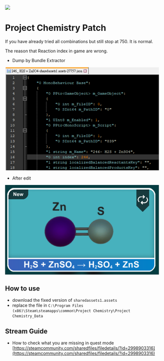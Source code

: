 <a target="_blank" href="https://www.buymeacoffee.com/toroxx12"><img src="https://www.buymeacoffee.com/assets/img/custom_images/orange_img.png" height="20px"></a>

# Project Chemistry Patch

If you have already tried all combinations but still stop at 750. It is normal.

The reason that Reaction index in game are wrong.

- Dump by Bundle Extractor

![image](img/img1.png)

- After edit

![image](img/img2.png)

## How to use

- download the fixed version of `sharedassets1.assets`
- replace the file in `C:\Program Files (x86)\Steam\steamapps\common\Project Chemistry\Project Chemistry_Data`

## Stream Guide

- How to check what you are missing in quest mode
  [https://steamcommunity.com/sharedfiles/filedetails/?id=2998903316](https://steamcommunity.com/sharedfiles/filedetails/?id=2998903316)
